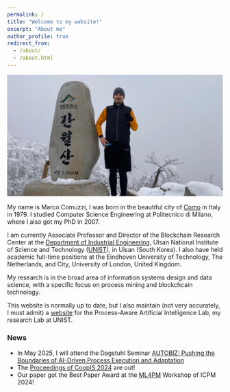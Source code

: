```yaml
---
permalink: /
title: "Welcome to my website!"
excerpt: "About me"
author_profile: true
redirect_from: 
  - /about/
  - /about.html
---
```


<img src='/images/mountain.jpeg'>

My name is Marco Comuzzi, I was born in the beautiful city of [Como](https://en.wikipedia.org/wiki/Como) in Italy in 1979. I studied Computer Science Engineering at Politecnico di Milano, where I also got my PhD in 2007. 

I am currently Associate Professor and Director of the Blockchain Research Center at the [Department of Industrial Engineering](https://ie.unist.ac.kr/eng/), Ulsan National Institute of Science and Technology ([UNIST](https://www.unist.ac.kr)), in Ulsan (South Korea). I also have held academic full-time positions at the Eindhoven University of Technology, The Netherlands, and City, University of London, United Kingdom. 

My research is in the broad area of information systems design and data science, with a specific focus on process mining and blockchcain technology. 

This website is normally up to date, but I also maintain (not very accurately, I must admit) a [website](https://iel.unist.ac.kr) for the Process-Aware Artificial Intelligence Lab, my research Lab at UNIST.

### News

* In May 2025, I will attend the Dagstuhl Seminar [AUTOBIZ: Pushing the Boundaries of AI-Driven Process Execution and Adaptation](https://www.dagstuhl.de/en/seminars/seminar-calendar/seminar-details/25192)
* The [Proceedings of CoopIS 2024](https://link.springer.com/book/10.1007/978-3-031-81375-7) are out!
* Our paper got the Best Paper Award at the [ML4PM](https://ml4pm.di.unimi.it) Workshop of ICPM 2024!


